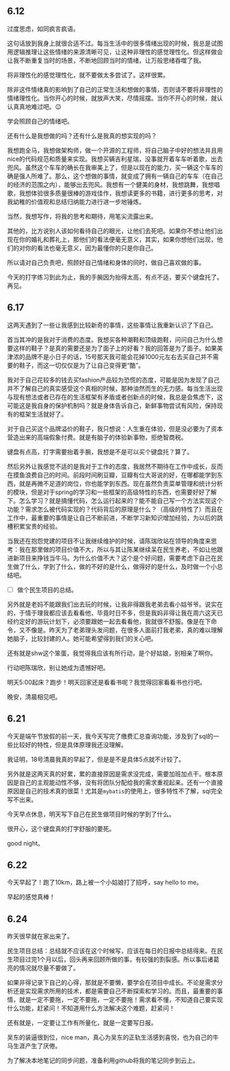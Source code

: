 ## 6.12

过度思虑，如同疯言疯语。

这句话放到我身上就很合适不过。每当生活中的很多情绪出现的时候，我总是试图用逻辑推理让这些情绪的来源清晰可见，让这种非理性的感觉理性化。但这样做会让我不断重复当时的场景，不断地回顾当时的情绪，让万般思绪吞噬了我。

将非理性化的感觉理性化，就不要做太多尝试了。这样很累。

除非这件情绪真的影响到了自己的正常生活和想做的事情，否则请不要将非理性的情绪理性化。当你开心的时候，就放声大笑，尽情摇摆。当你不开心的时候，就认认真真地难过吧。:wink:

学会照顾自己的情绪吧。

还有什么是我想做的吗？还有什么是我真的想实现的吗？

我想跑全马，我想做架构师，做一个开源的工程师，将自己脑子中好的想法并且用nice的代码规范和质量来实现。我想买辆吉利星瑞，没事就开着车车听着歌，出去兜风。虽然这个车车的确长在我审美上了，但是以现在的能力，买一辆这个车车的确是强人所难了。那么，这个想做的事情，就变成了拥有一辆自己的车车（在自己的经济的范围之内），能够出去兜风。我想有一个健美的身材，我想跳舞，我想唱歌，我想体验很多质量很棒的游戏佳作，我想读更多的书籍，进行更多的思考，对我幼稚的价值观和总结归纳能力进行进一步地锤炼。

当然，我想写作，将我的思考和期待，用笔尖流露出来。

其他的，比方说别人该如何看待自己的眼光，让他们去死吧。如果你不想让他们出现在你的婚礼和葬礼上，那他们的看法便毫无意义，其实，如果你想他们出现，他们的对你的看法也毫无意义，因为最懂你的只是你自己。

所以请对自己负责吧，照顾好自己情绪和身体的同时，做自己喜欢做的事。

今天的打字练习到此为止，我的手腕因为抬得太高，有点不适，要买个键盘托了。再见。

## 6.17

这两天遇到了一些让我感到比较新奇的事情，这些事情让我重新认识了下自己。

首当其冲的是我对于消费的态度。我想买各种潮鞋和顶级跑鞋，问问自己为什么想要这样的鞋子？是真的需要还是为了面子上的好看？我的回答是为了面子。如果美津浓的品牌不是小日子的话，15号那天我可能会花掉1000元左右去买自己并不需要的鞋子，而这一切仅仅是为了让自己变得更“酷”。

我对于自己花较多的钱去买fashion产品较为恐慌的态度，可能是因为发现了自己并不了解自己的真实感受这个真相的时候，那种油然而生的无力感。每当生活出现与现有想法或者已存在的生活框架有矛盾或者创新点的时候，我总是会焦虑下，这可能这是我自身的保护机制吗？就是身体告诉自己，新鲜事物尝试有风险，保持现有的框架生活就好了。

对于自己买这个品牌溢价的鞋子，我只想说：人生重在体验，但是没必要为了资本营造出来的高端假象付费。就是有脑子的体验新事物，拒绝智商税。

键盘有点高，打字需要抬着手腕，我想是不是可以买个键盘托？算了。

然后另外让我感觉不适的是我对于工作的态度，我居然不期待在工作中成长，反而在摸鱼浪费自己的时间。前段时间刷豆瓣，豆瓣有位大哥说的好，在哪都能学到东西，就是再微不足道的岗位，你也能学到东西。现在虽然负责菜单管理和统计分析的模块，但是对于spring的学习和一些框架的高级特性的东西，也需要好好了解下。怎么学习？就是搞懂代码，怎么运行起来的？能不能自己写一个方法实现这个功能？需求怎么被代码实现的？代码背后的原理是什么？（高级的特性了）而且在工作中，最重要的事情是让自己不断前进，不断学习新知识增加经验，为以后的跳槽积累宝贵的经验。

当我还在抱怨党建的项目不让我继续维护的时候，请陈瑞欣站在领导的角度来思考：我在那里做的项目价值不大，所以与其让陈某继续呆在民生养老，不如让他跟进新项目来挣钱当牛马。为什么价值不大？这个是个好问题，需要考虑下自己在民生做了什么，学到了什么，做的不好的是什么，做得好的是什么，及时做一个小总结吧。

- [ ] 做个民生项目的总结。

另外就是老妈不能跟我们出去玩的时候，让我非得跟我老弟去看小姑爷爷。说实在的，于情于理我都应该去看看他，毕竟时日不多，但是我妈非得让我在周六这天已经约定好的游玩计划下，必须要跟她一起去看看他，我就很不舒服。像是在下命令，又不像是。昨天为了老弟理头发问题，在很多人面前打我老弟，真的难以理解她脑子，比较封建的人。她可能希望得到我们的关心吧。

还有就是shw这个笨蛋，我觉得我应该有所行动，是个好姑娘，别相亲了啊你。

行动吧陈瑞欣，别让她成为遗憾好吧。

明天5:00起床？跑步！明天回家还是看看书呢？我觉得回家看看书也行吧。

晚安，清晨相见吧。

## 6.21

今天是端午节放假的前一天，我今天写完了缴费汇总查询功能，涉及到了sql的一些比较好的特性，但是具体原理我还没理解。

我证明，18号清晨我真的早起了，但是是不是具体5点就不计较了。

另外就是这两天真的好累，累的直接原因是需求没完成，需要加班加点干。根本原因是自己的主观能动性不够，没有将团队分配给我的需求重视起来。还有一个直接原因是自己的技术真的很菜！尤其是`mybatis`的使用上，很多特性不了解，sql完全写不出来。

今天早点休息，明天写下自己在民生做项目时候的学到了什么。

很开心，这个键盘真的打字舒服的要死。

good night。

## 6.22

今天早起了！跑了10km，路上被一个小姑娘打了招呼，say hello to me。

早起的感觉真棒！

## 6.24

昨天很早就在家出来了。

民生项目总结：总结就不应该在这个时候写，应该在每日的日报中总结得来。在民生项目过完1个月以后，回头再来回顾所做的事，有较强的割裂感。所以事后诸葛亮的情况就尽量不要做了。

如果非得记录下自己的心得，那就是不要懒，要学会在项目中成长。不论是需求分析还是实现需求所用的技术，都是需要自己不断探索和学习的。而且，最重要的事情，就是一定不要拖，一定不要拖，一定不要拖！需求看不懂，不知道自己要实现什么功能，赶紧问！不知道用什么方法解决这个难题，赶紧问！

还有就是，一定要让工作有所量化，就是一定要写日报。

吴东的装逼很到位，nice man，真心为吴东的正轨生活感到喜悦，也为自己的牛马生涯产生了厌倦。

为了解决本地笔记的同步问题，准备利用github将我的笔记同步到云上。